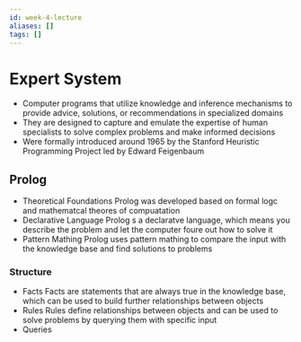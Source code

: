 ```yaml
---
id: week-4-lecture
aliases: []
tags: []
---
```


# Expert System

- Computer programs that utilize knowledge and inference mechanisms to provide advice, solutions, or recommendations in specialized domains
- They are designed to capture and emulate the expertise of human specialists to solve complex problems and make informed decisions
- Were formally introduced around 1965 by the Stanford Heuristic Programming Project led by Edward Feigenbaum

## Prolog

- Theoretical Foundations
  Prolog was developed based on formal logc and mathematcal theores of compuatation
- Declarative Language
  Prolog s a declaratve language, which means you describe the problem and let the computer foure out how to solve it
- Pattern Mathing
  Prolog uses pattern mathing to compare the input with the knowledge base and find solutions to problems

### Structure

- Facts
  Facts are statements that are always true in the knowledge base, which can be used to build further relationships
  between objects
- Rules
  Rules define relationships between objects and can be used to solve problems by querying them with specific input
- Queries
